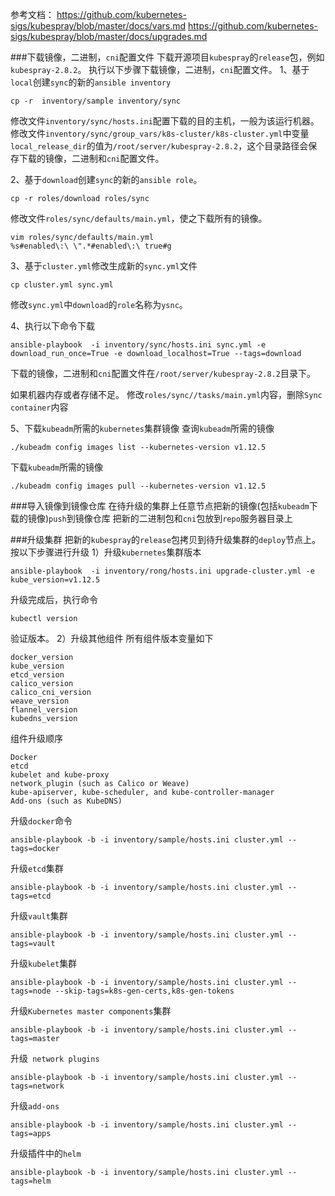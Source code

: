 参考文档： https://github.com/kubernetes-sigs/kubespray/blob/master/docs/vars.md
https://github.com/kubernetes-sigs/kubespray/blob/master/docs/upgrades.md


###下载镜像，二进制，```cni```配置文件
下载开源项目```kubespray```的```release```包，例如```kubespray-2.8.2```。
执行以下步骤下载镜像，二进制，```cni```配置文件。
1、基于```local```创建```sync```的新的```ansible inventory```
```
cp -r  inventory/sample inventory/sync
```
修改文件```inventory/sync/hosts.ini```配置下载的目的主机，一般为该运行机器。
修改文件```inventory/sync/group_vars/k8s-cluster/k8s-cluster.yml```中变量```local_release_dir```的值为```/root/server/kubespray-2.8.2```，这个目录路径会保存下载的镜像，二进制和```cni```配置文件。

2、基于```download```创建```sync```的新的```ansible role```。
```
cp -r roles/download roles/sync
```
修改文件```roles/sync/defaults/main.yml```，使之下载所有的镜像。
```
vim roles/sync/defaults/main.yml
%s#enabled\:\ \".*#enabled\:\ true#g
```
3、基于```cluster.yml```修改生成新的```sync.yml```文件
```
cp cluster.yml sync.yml
```
修改```sync.yml```中```download```的```role```名称为```ysnc```。

4、执行以下命令下载
```
ansible-playbook  -i inventory/sync/hosts.ini sync.yml -e download_run_once=True -e download_localhost=True --tags=download
```
下载的镜像，二进制和```cni```配置文件在```/root/server/kubespray-2.8.2```目录下。

如果机器内存或者存储不足。
修改```roles/sync//tasks/main.yml```内容，删除```Sync container```内容

5、下载```kubeadm```所需的```kubernetes```集群镜像
查询```kubeadm```所需的镜像
```
./kubeadm config images list --kubernetes-version v1.12.5
```
下载```kubeadm```所需的镜像
```
./kubeadm config images pull --kubernetes-version v1.12.5
```

###导入镜像到镜像仓库
在待升级的集群上任意节点把新的镜像(包括```kubeadm```下载的镜像)```push```到镜像仓库
把新的二进制包和```cni```包放到```repo```服务器目录上

###升级集群
把新的```kubespray```的```release```包拷贝到待升级集群的```deploy```节点上。按以下步骤进行升级
1）升级```kubernetes```集群版本
```
ansible-playbook  -i inventory/rong/hosts.ini upgrade-cluster.yml -e kube_version=v1.12.5
```
升级完成后，执行命令
```
kubectl version
```
验证版本。
2）升级其他组件
所有组件版本变量如下
```
docker_version
kube_version
etcd_version
calico_version
calico_cni_version
weave_version
flannel_version
kubedns_version
```
组件升级顺序
```
Docker
etcd
kubelet and kube-proxy
network_plugin (such as Calico or Weave)
kube-apiserver, kube-scheduler, and kube-controller-manager
Add-ons (such as KubeDNS)
```
升级```docker```命令
```
ansible-playbook -b -i inventory/sample/hosts.ini cluster.yml --tags=docker
```
升级```etcd```集群
```
ansible-playbook -b -i inventory/sample/hosts.ini cluster.yml --tags=etcd
```
升级```vault```集群
```
ansible-playbook -b -i inventory/sample/hosts.ini cluster.yml --tags=vault
```
升级```kubelet```集群
```
ansible-playbook -b -i inventory/sample/hosts.ini cluster.yml --tags=node --skip-tags=k8s-gen-certs,k8s-gen-tokens
```
升级```Kubernetes master components```集群
```
ansible-playbook -b -i inventory/sample/hosts.ini cluster.yml --tags=master
```
升级``` network plugins```
```
ansible-playbook -b -i inventory/sample/hosts.ini cluster.yml --tags=network
```
升级```add-ons```
```
ansible-playbook -b -i inventory/sample/hosts.ini cluster.yml --tags=apps
```
升级插件中的```helm```
```
ansible-playbook -b -i inventory/sample/hosts.ini cluster.yml --tags=helm
```